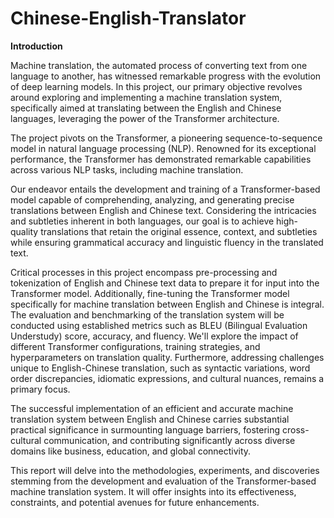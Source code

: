 # Chinese-English-Translator
**Introduction**

Machine translation, the automated process of converting text from one language to another, has witnessed remarkable progress with the evolution of deep learning models. In this project, our primary objective revolves around exploring and implementing a machine translation system, specifically aimed at translating between the English and Chinese languages, leveraging the power of the Transformer architecture.

The project pivots on the Transformer, a pioneering sequence-to-sequence model in natural language processing (NLP). Renowned for its exceptional performance, the Transformer has demonstrated remarkable capabilities across various NLP tasks, including machine translation.

Our endeavor entails the development and training of a Transformer-based model capable of comprehending, analyzing, and generating precise translations between English and Chinese text. Considering the intricacies and subtleties inherent in both languages, our goal is to achieve high-quality translations that retain the original essence, context, and subtleties while ensuring grammatical accuracy and linguistic fluency in the translated text.

Critical processes in this project encompass pre-processing and tokenization of English and Chinese text data to prepare it for input into the Transformer model. Additionally, fine-tuning the Transformer model specifically for machine translation between English and Chinese is integral. The evaluation and benchmarking of the translation system will be conducted using established metrics such as BLEU (Bilingual Evaluation Understudy) score, accuracy, and fluency. We'll explore the impact of different Transformer configurations, training strategies, and hyperparameters on translation quality. Furthermore, addressing challenges unique to English-Chinese translation, such as syntactic variations, word order discrepancies, idiomatic expressions, and cultural nuances, remains a primary focus.

The successful implementation of an efficient and accurate machine translation system between English and Chinese carries substantial practical significance in surmounting language barriers, fostering cross-cultural communication, and contributing significantly across diverse domains like business, education, and global connectivity.

This report will delve into the methodologies, experiments, and discoveries stemming from the development and evaluation of the Transformer-based machine translation system. It will offer insights into its effectiveness, constraints, and potential avenues for future enhancements.


